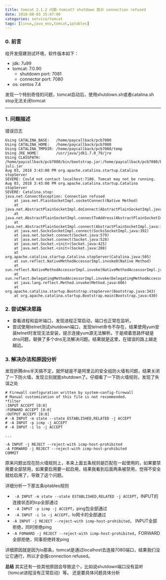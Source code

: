 ```yaml
---
title: tomcat 2.1.2 问题-tomcat7 shutdown 提示 connection refused
date: 2018-08-03 15:47:00
categories: service/tomcat
tags: [linux,java_env,tomcat,iptables]
---
```


### 0. 前言
给开发搭建测试环境，软件版本如下：
- jdk: 7u99
- tomcat: 7.0.90
    - shutdown port: 7081
    - connector port: 7080
- os: centos 7.4

发现一个特别奇怪的问题，tomcat启动后，使用shutdown.sh或者catalina.sh stop无法关闭tomcat

---

### 1. 问题描述
错误日志
```
Using CATALINA_BASE:   /home/paycallback/pcb7080
Using CATALINA_HOME:   /home/paycallback/pcb7080
Using CATALINA_TMPDIR: /home/paycallback/pcb7080/temp
Using JRE_HOME:        /usr/java/jdk1.7.0_79/jre
Using CLASSPATH:       /home/paycallback/pcb7080/bin/bootstrap.jar:/home/paycallback/pcb7080/bin/tomcat-juli.jar
Aug 03, 2018 3:43:00 PM org.apache.catalina.startup.Catalina stopServer
SEVERE: Could not contact localhost:7180. Tomcat may not be running.
Aug 03, 2018 3:43:00 PM org.apache.catalina.startup.Catalina stopServer
SEVERE: Catalina.stop: 
java.net.ConnectException: Connection refused
	at java.net.PlainSocketImpl.socketConnect(Native Method)
	at java.net.AbstractPlainSocketImpl.doConnect(AbstractPlainSocketImpl.java:339)
	at java.net.AbstractPlainSocketImpl.connectToAddress(AbstractPlainSocketImpl.java:200)
	at java.net.AbstractPlainSocketImpl.connect(AbstractPlainSocketImpl.java:182)
	at java.net.SocksSocketImpl.connect(SocksSocketImpl.java:392)
	at java.net.Socket.connect(Socket.java:579)
	at java.net.Socket.connect(Socket.java:528)
	at java.net.Socket.<init>(Socket.java:425)
	at java.net.Socket.<init>(Socket.java:208)
	at org.apache.catalina.startup.Catalina.stopServer(Catalina.java:505)
	at sun.reflect.NativeMethodAccessorImpl.invoke0(Native Method)
	at sun.reflect.NativeMethodAccessorImpl.invoke(NativeMethodAccessorImpl.java:57)
	at sun.reflect.DelegatingMethodAccessorImpl.invoke(DelegatingMethodAccessorImpl.java:43)
	at java.lang.reflect.Method.invoke(Method.java:606)
	at org.apache.catalina.startup.Bootstrap.stopServer(Bootstrap.java:343)
	at org.apache.catalina.startup.Bootstrap.main(Bootstrap.java:430)
```

### 2. 尝试解决思路
- 查看进程和监听端口，发现进程正常启动，端口也正常在监听。
- 尝试使用telnet测试shutdown端口，发现telnet命令不存在，结果使用yum安装telnet时发现无法安装，提示连接yum源无法解析。于是顺着思路怀疑是dns问题，替换了多个dns无法解决问题。结果就是这里，在错误的路上越走越远。

### 3. 解决办法和原因分析
发现折腾dns半天搞不定，就怀疑是不是阿里云的安全组防火墙有问题，结果关闭了一下防火墙，发现立刻就能shutdown了。仔细看了一下防火墙规则，发现了失误之处
```
# Firewall configuration written by system-config-firewall
# Manual customization of this file is not recommended.
*filter
:INPUT ACCEPT [0:0]
:FORWARD ACCEPT [0:0]
:OUTPUT ACCEPT [0:0]
# -A INPUT -m state --state ESTABLISHED,RELATED -j ACCEPT
# -A INPUT -p icmp -j ACCEPT
# -A INPUT -i lo -j ACCEPT

...

-A INPUT -j REJECT --reject-with icmp-host-prohibited
-A FORWARD -j REJECT --reject-with icmp-host-prohibited
COMMIT
```
原来问题出现在防火墙规则上，本来上面五条规则是匹配在一起使用的，如果要禁用要全部禁用，如果要启用要一起启用，结果我看到后面两条被禁用，觉得不安全就给启用了，导致了这个问题。


详细分析一下那五条iptables规则
- ` -A INPUT -m state --state ESTABLISHED,RELATED -j ACCEPT`，INPUT的连接状态的tcp全部通过
- ` -A INPUT -p icmp -j ACCEPT`，ping包全部通过
- ` -A INPUT -i lo -j ACCEPT`，lo网卡的全部通过
- `-A INPUT -j REJECT --reject-with icmp-host-prohibited`， INPUT全部拒绝，同时拒绝ping
- `-A FORWARD -j REJECT --reject-with icmp-host-prohibited`，FORWARD全部拒绝，同事拒绝转发ping

详细原因就是因为lo那条，tomcat是通过localhost去连接7080端口，结果我们没让它通行，所以才会报connection refused。

**总结**
其实还有一些其他原因会导致这个，比如说shutdown端口没有监听（tomcat进程没有正常启动）等。 还是要具体问题具体分析